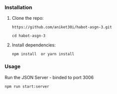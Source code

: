 ### Installation

1.  Clone the repo:
    
    `https://github.com/aniket30i/habot-asgn-3.git` 

    `cd habot-asgn-3`
    
2.  Install dependencies:
    
    `npm install  or yarn install` 
    

### Usage

Run the JSON Server - binded to port 3006

`npm run start:server`

